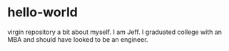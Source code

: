 # hello-world
virgin repository
a bit about myself.  I am Jeff.  I graduated college with an MBA and should have looked to be an engineer.
